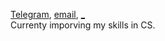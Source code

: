 <a href="https://telegram.me/lusm554">Telegram</a>, 
<a href="mailto:loveyousomuch554@gmail.com">email</a>, 
<a href="https://lusm554.github.io">_</a> <br>
Currenty imporving my skills in CS.

